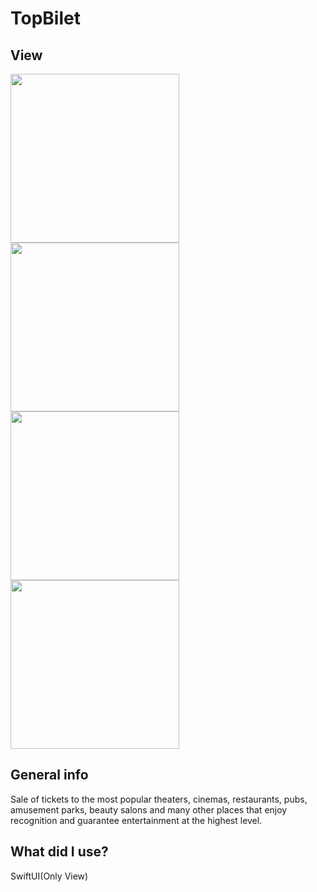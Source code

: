 # TopBilet
## View
<img src="https://i.ibb.co/DwHpDHX/t1.png" width="270" margin="15"><img src="https://i.ibb.co/SNGGL16/t2.png" width="270" padding="15"></br>
<img src="https://i.ibb.co/R32qFpm/t3.png" width="270" padding="15"><img src="https://i.ibb.co/sWLdvVQ/t4.png" width="270" padding="15">

## General info
Sale of tickets to the most popular theaters, cinemas, restaurants, pubs, amusement parks, beauty salons and many other places that enjoy recognition and guarantee entertainment at the highest level.
	
## What did I use?
SwiftUI(Only View)
